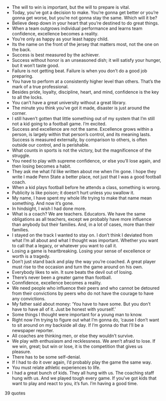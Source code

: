  - The will to win is important, but the will to prepare is vital.
 - Today, you’ve got a decision to make. You’re gonna get better or you’re gonna get worse, but you’re not gonna stay the same. Which will it be?
 - Believe deep down in your heart that you’re destined to do great things.
 - When a team outgrows individual performance and learns team confidence, excellence becomes a reality.
 - You’re only as happy as your least happy child.
 - Its the name on the front of the jersey that matters most, not the one on the back.
 - Success is best measured by the achiever.
 - Success without honor is an unseasoned dish; it will satisfy your hunger, but it won’t taste good.
 - Failure is not getting beat. Failure is when you don’t do a good job preparing.
 - You have to perform at a consistently higher level than others. That’s the mark of a true professional.
 - Besides pride, loyalty, discipline, heart, and mind, confidence is the key to all the locks.
 - You can’t have a great university without a great library.
 - The minute you think you’ve got it made, disaster is just around the corner.
 - I still haven’t gotten that little something out of my system that I’m still not a kid going to a football game. I’m excited.
 - Success and excellence are not the same. Excellence grows within a person, is largely within that person’s control, and its meaning lasts. Success is measured externally, by comparison to others, is often outside our control, and is perishable.
 - What counts in sports is not the victory, but the magnificence of the struggle.
 - You need to play with supreme confidence, or else you’ll lose again, and then losing becomes a habit.
 - They ask me what I’d like written about me when I’m gone. I hope they write I made Penn State a better place, not just that I was a good football coach.
 - When a kid plays football before he attends a class, something is wrong.
 - Publicity is like poison; it doesn’t hurt unless you swallow it.
 - My name, I have spent my whole life trying to make that name mean something. And now it’s gone.
 - In hindsight, I wish I had done more.
 - What is a coach? We are teachers. Educators. We have the same obligations as all teachers, except we probably have more influence than anybody but their families. And, in a lot of cases, more than their families.
 - I stayed on the track I wanted to stay on. I don’t think I deviated from what I’m all about and what I thought was important. Whether you want to call that a legacy, or whatever you want to call it.
 - Losing a game is heartbreaking. Losing your sense of excellence or worth is a tragedy.
 - Don’t just stand back and play the way you’re coached. A great player must rise to the occasion and turn the game around on his own.
 - Everybody likes to win. It sure beats the devil out of losing.
 - There’s never been a greater game than football.
 - Connfidence, excellence becomes a reality.
 - We need people who influence their peers and who cannot be detoured from their convictions by peers who do not have the courage to have any convictions.
 - My father said about money: ‘You have to have some. But you don’t have to have all of it. Just be honest with yourself.’
 - Some things I thought were important for a young man to know.
 - Right now I’m trying to figure out what I’m gonna do, ’cause I don’t want to sit around on my backside all day. If I’m gonna do that I’ll be a newspaper reporter.
 - All coaches are thinking men, or else they wouldn’t survive.
 - We play with enthusiasm and recklessness. We aren’t afraid to lose. If we win, great; but win or lose, it is the competition that gives us pleasure.
 - There has to be some self-denial.
 - If I had to do it over again, I’d probably play the game the same way.
 - You must relate athletic experiences to life.
 - I had a great bunch of kids. They all hung with us. The coaching staff hung with us. And we played tough every game. If you’ve got kids that want to play and react to you, it’s fun. I’m having a good time.

39 quotes